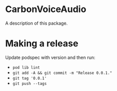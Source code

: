 # CarbonVoiceAudio

A description of this package.

# Making a release
Update podspec with version and then run:
- `pod lib lint`
- `git add -A && git commit -m "Release 0.0.1."`
- `git tag '0.0.1'`
- `git push --tags`
